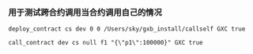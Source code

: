 ### 用于测试跨合约调用当合约调用自己的情况

```
deploy_contract cs dev 0 0 /Users/sky/gxb_install/callself GXC true

call_contract dev cs null f1 "{\"p1\":100000}" GXC true
```

